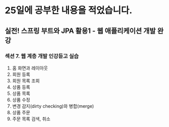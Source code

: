 # 25일에 공부한 내용을 적었습니다.
## 실전! 스프링 부트와 JPA 활용1 - 웹 애플리케이션 개발 완강
### 섹션 7. 웹 계층 개발 인강듣고 실습
1. 홈 화면과 레이아웃
2. 회원 등록
3. 회원 목록 조회
4. 상품 등록
5. 상품 목록
6. 상품 수정
7. 변경 감지(dirty checking)와 병합(merge)
8. 상품 주문
9. 주문 목록 검색, 취소

